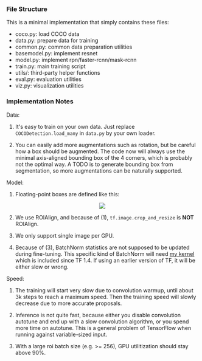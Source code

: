 
### File Structure
This is a minimal implementation that simply contains these files:
+ coco.py: load COCO data
+ data.py: prepare data for training
+ common.py: common data preparation utilities
+ basemodel.py: implement resnet
+ model.py: implement rpn/faster-rcnn/mask-rcnn
+ train.py: main training script
+ utils/: third-party helper functions
+ eval.py: evaluation utilities
+ viz.py: visualization utilities

### Implementation Notes

Data:

1. It's easy to train on your own data. Just replace `COCODetection.load_many` in `data.py` by your own loader.

2. You can easily add more augmentations such as rotation, but be careful how a box should be
	 augmented. The code now will always use the minimal axis-aligned bounding box of the 4 corners,
	 which is probably not the optimal way.
	 A TODO is to generate bounding box from segmentation, so more augmentations can be naturally supported.

Model:

1. Floating-point boxes are defined like this:

<p align="center"> <img src="https://user-images.githubusercontent.com/1381301/31527740-2f1b38ce-af84-11e7-8de1-628e90089826.png"> </p>

2. We use ROIAlign, and because of (1), `tf.image.crop_and_resize` is __NOT__ ROIAlign.

3. We only support single image per GPU.

4. Because of (3), BatchNorm statistics are not supposed to be updated during fine-tuning.
	 This specific kind of BatchNorm will need [my kernel](https://github.com/tensorflow/tensorflow/pull/12580)
	 which is included since TF 1.4. If using an earlier version of TF, it will be either slow or wrong.

Speed:

1. The training will start very slow due to convolution warmup, until about 3k steps to reach a maximum speed.
	 Then the training speed will slowly decrease due to more accurate proposals.

2. Inference is not quite fast, because either you disable convolution autotune and end up with
	 a slow convolution algorithm, or you spend more time on autotune.
	 This is a general problem of TensorFlow when running against variable-sized input.

3. With a large roi batch size (e.g. >= 256), GPU utilitization should stay above 90%.

